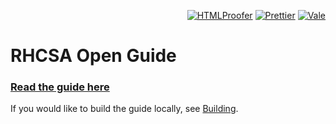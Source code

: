 <p align="right">
  <a href="https://github.com/rbong/rhcsa-open-guide/actions/workflows/htmlproofer.yml"><img src="https://github.com/rbong/rhcsa-open-guide/actions/workflows/htmlproofer.yml/badge.svg?branch=master" alt="HTMLProofer"></a>
  <a href="https://github.com/rbong/rhcsa-open-guide/actions/workflows/prettier.yml"><img src="https://github.com/rbong/rhcsa-open-guide/actions/workflows/prettier.yml/badge.svg?branch=master" alt="Prettier"></a>
  <a href="https://github.com/rbong/rhcsa-open-guide/actions/workflows/vale.yml"><img src="https://github.com/rbong/rhcsa-open-guide/actions/workflows/vale.yml/badge.svg?branch=master" alt="Vale"></a>
</p>

# RHCSA Open Guide

### [Read the guide here](http://rbong.github.io/rhcsa-open-guide)

If you would like to build the guide locally, see [Building](docs/building.md).
